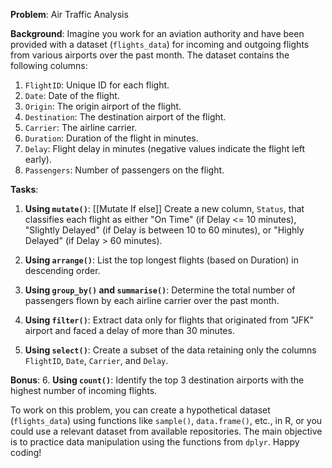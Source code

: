 **Problem**: Air Traffic Analysis

**Background**:
Imagine you work for an aviation authority and have been provided with a dataset (`flights_data`) for incoming and outgoing flights from various airports over the past month. The dataset contains the following columns:

1. `FlightID`: Unique ID for each flight.
2. `Date`: Date of the flight.
3. `Origin`: The origin airport of the flight.
4. `Destination`: The destination airport of the flight.
5. `Carrier`: The airline carrier.
6. `Duration`: Duration of the flight in minutes.
7. `Delay`: Flight delay in minutes (negative values indicate the flight left early).
8. `Passengers`: Number of passengers on the flight.

**Tasks**:
1. **Using `mutate()`**: [[Mutate If else]]
Create a new column, `Status`, that classifies each flight as either "On Time" (if Delay <= 10 minutes), "Slightly Delayed" (if Delay is between 10 to 60 minutes), or "Highly Delayed" (if Delay > 60 minutes).

2. **Using `arrange()`**: 
List the top longest flights (based on Duration) in descending order.

3. **Using `group_by()` and `summarise()`**:
Determine the total number of passengers flown by each airline carrier over the past month.

4. **Using `filter()`**:
Extract data only for flights that originated from "JFK" airport and faced a delay of more than 30 minutes.

5. **Using `select()`**:
Create a subset of the data retaining only the columns `FlightID`, `Date`, `Carrier`, and `Delay`.

**Bonus**:
6. **Using `count()`**:
Identify the top 3 destination airports with the highest number of incoming flights.

To work on this problem, you can create a hypothetical dataset (`flights_data`) using functions like `sample()`, `data.frame()`, etc., in R, or you could use a relevant dataset from available repositories. The main objective is to practice data manipulation using the functions from `dplyr`. Happy coding!